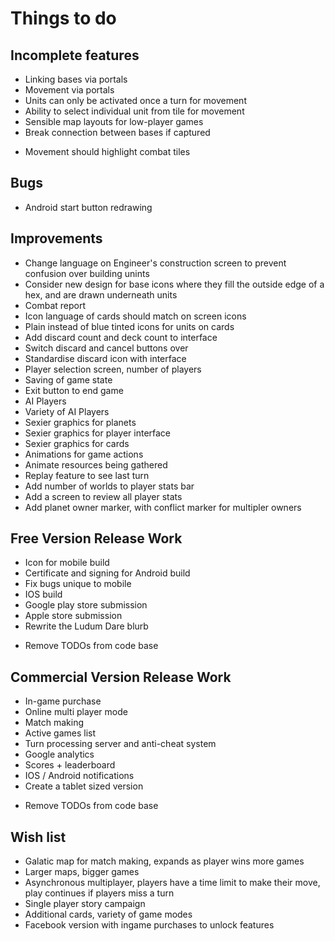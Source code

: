 Things to do
============

Incomplete features
-------------------
+ Linking bases via portals
+ Movement via portals
+ Units can only be activated once a turn for movement
+ Ability to select individual unit from tile for movement
+ Sensible map layouts for low-player games
+ Break connection between bases if captured
- Movement should highlight combat tiles

Bugs
----
- Android start button redrawing

Improvements
------------
+ Change language on Engineer's construction screen to prevent confusion over building unints
+ Consider new design for base icons where they fill the outside edge of a hex, and are drawn underneath units
+ Combat report
+ Icon language of cards should match on screen icons
+ Plain instead of blue tinted icons for units on cards
+ Add discard count and deck count to interface
+ Switch discard and cancel buttons over
+ Standardise discard icon with interface
+ Player selection screen, number of players
+ Saving of game state
+ Exit button to end game
+ AI Players
+ Variety of AI Players
+ Sexier graphics for planets
+ Sexier graphics for player interface
+ Sexier graphics for cards
+ Animations for game actions
+ Animate resources being gathered
+ Replay feature to see last turn
+ Add number of worlds to player stats bar
+ Add a screen to review all player stats
+ Add planet owner marker, with conflict marker for multipler owners

Free Version Release Work
-------------------------
+ Icon for mobile build
+ Certificate and signing for Android build
+ Fix bugs unique to mobile
+ IOS build
+ Google play store submission
+ Apple store submission
+ Rewrite the Ludum Dare blurb
- Remove TODOs from code base

Commercial Version Release Work
-------------------------
+ In-game purchase
+ Online multi player mode
+ Match making
+ Active games list
+ Turn processing server and anti-cheat system
+ Google analytics
+ Scores + leaderboard
+ IOS / Android notifications
+ Create a tablet sized version
- Remove TODOs from code base

Wish list
---------
+ Galatic map for match making, expands as player wins more games
+ Larger maps, bigger games
+ Asynchronous multiplayer, players have a time limit to make their move, play continues if players miss a turn
+ Single player story campaign
+ Additional cards, variety of game modes
+ Facebook version with ingame purchases to unlock features

